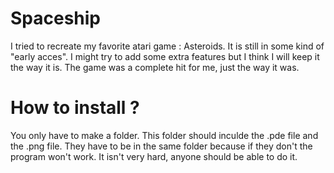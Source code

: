 # Spaceship
I tried to recreate my favorite atari game : Asteroids. It is still in some kind of "early acces". I might try to add some extra features but I think I will keep it the way it is. The game was a complete hit for me, just the way it was.

# How to install ?
You only have to make a folder. This folder should inculde the .pde file and the .png file. They have to be in the same folder because if they don't the program won't work. It isn't very hard, anyone should be able to do it.


